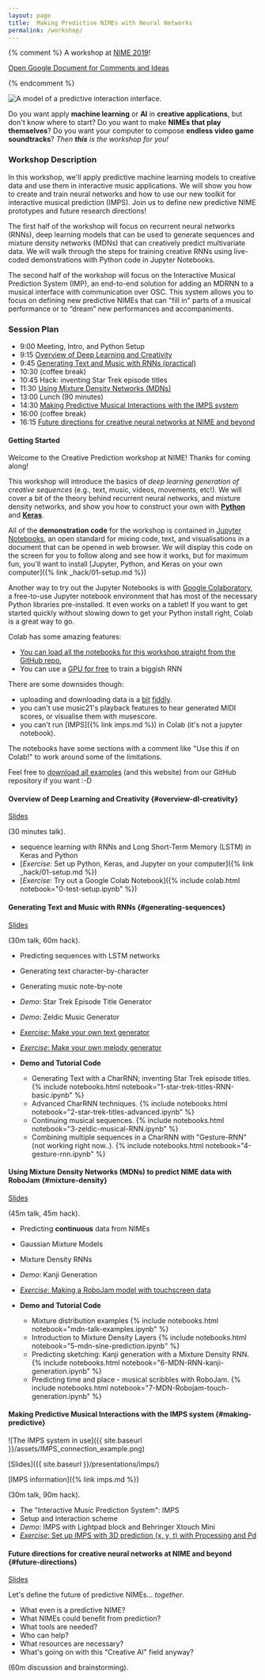 ```yaml
---
layout: page
title:  Making Predictive NIMEs with Neural Networks
permalink: /workshop/
---
```


{% comment %}
A workshop at [NIME 2019](https://www.ufrgs.br/nime2019/)!

[Open Google Document for Comments and Ideas](https://docs.google.com/document/d/1f_KFHlFvUVa0Y11cE-C2ImfVE2AVZmmqAM3bLikSlUk/edit?usp=sharing)

{% endcomment %}

![A model of a predictive interaction interface.]({{site.baseurl}}/assets/imps/predictive-interaction-motivation.png)

Do you want apply **machine learning** or **AI** in **creative applications**, but don't know where to start? Do you want to make **NIMEs that play themselves**? Do you want your computer to compose **endless video game soundtracks**? _Then **this** is the workshop for you!_ 

### Workshop Description

In this workshop, we'll apply predictive machine learning models to creative data and use them in interactive music applications. We will show you how to create and train neural networks and how to use our new toolkit for interactive musical prediction (IMPS). Join us to define new predictive NIME prototypes and future research directions!

The first half of the workshop will focus on recurrent neural networks (RNNs), deep learning models that can be used to generate sequences and mixture density networks (MDNs) that can creatively predict multivariate data.  We will walk through the steps for training creative RNNs using live-coded demonstrations with Python code in Jupyter Notebooks.

The second half of the workshop will focus on the Interactive Musical Prediction System (IMP), an end-to-end solution for adding an MDRNN to a musical interface with communication over OSC. This system allows you to focus on defining new predictive  NIMEs that can "fill in" parts of a musical performance or to “dream” new performances and accompaniments.

### Session Plan

- 9:00 Meeting, Intro, and Python Setup
- 9:15 [Overview of Deep Learning and Creativity](#overview-dl-creativity)
- 9:45 [Generating Text and Music with RNNs (practical)](#generating-sequences)
- 10:30 (coffee break)
- 10:45 Hack: inventing Star Trek episode titles
- 11:30 [Using Mixture Density Networks (MDNs)](#mixture-density)
- 13:00 Lunch (90 minutes)
- 14:30 [Making Predictive Musical Interactions with the IMPS system](#making-predictive)
- 16:00 (coffee break)
- 16:15 [Future directions for creative neural networks at NIME and beyond](#future-directions)

#### Getting Started

Welcome to the Creative Prediction workshop at NIME! Thanks for coming along!

This workshop will introduce the basics of _deep learning generation of creative sequences_ (e.g., text, music, videos, movements, etc!). We will cover a bit of the theory behind recurrent neural networks, and mixture density networks, and show you how to construct your own with **[Python](https://python.org)** and **[Keras](https://keras.io)**.

All of the **demonstration code** for the workshop is contained in [Jupyter Notebooks](https://jupyter.org), an open standard for mixing code, text, and visualisations in a document that can be opened in web browser. We will display this code on the screen for you to follow along and see how it works, but for maximum fun, you'll want to install [Jupyter, Python, and Keras on your own computer]({% link _hack/01-setup.md %})

Another way to try out the Jupyter Notebooks is with [Google Colaboratory](https://colab.research.google.com), a free-to-use Jupyter notebook environment that has most of the necessary Python libraries pre-installed. It even works on a tablet! If you want to get started quickly without slowing down to get your Python install right, Colab is a great way to go.

Colab has some amazing features:

- [You can load all the notebooks for this workshop straight from the GitHub repo.](http://colab.research.google.com/github/cpmpercussion/creative-prediction/blob/master/)
- You can use a [GPU for free](https://medium.com/deep-learning-turkey/google-colab-free-gpu-tutorial-e113627b9f5d) to train a biggish RNN

There are some downsides though:

- uploading and downloading data is a [bit](https://medium.com/@Keshav31/colab-features-download-and-upload-e1ec537a83df) [fiddly](https://towardsdatascience.com/3-ways-to-load-csv-files-into-colab-7c14fcbdcb92).
- you can't use music21's playback features to hear generated MIDI scores, or visualise them with musescore.
- you can't run [IMPS]({% link imps.md %}) in Colab (it's not a jupyter notebook).

The notebooks have some sections with a comment like "Use this if on Colab!" to work around some of the limitations.

Feel free to [download all examples](https://github.com/cpmpercussion/creative-prediction/) (and this website) from our GitHub repository if you want :-D

#### Overview of Deep Learning and Creativity {#overview-dl-creativity}

[Slides]({{site.baseurl}}/presentations/intro)

(30 minutes talk).

- sequence learning with RNNs and Long Short-Term Memory (LSTM) in Keras and Python
- [_Exercise_: Set up Python, Keras, and Jupyter on your computer]({% link _hack/01-setup.md %})
- [_Exercise_: Try out a Google Colab Notebook]({% include colab.html notebook="0-test-setup.ipynb" %})

#### Generating Text and Music with RNNs {#generating-sequences}

[Slides]({{site.baseurl}}/presentations/deep-dive-on-rnns)

(30m talk, 60m hack).

- Predicting sequences with LSTM networks
- Generating text character-by-character
- Generating music note-by-note
- _Demo_: Star Trek Episode Title Generator
- _Demo_: Zeldic Music Generator
- [_Exercise_: Make your own text generator]({{site.baseurl}}/hack/text/)
- [_Exercise_: Make your own melody generator]({{site.baseurl}}/hack/melody/)

- **Demo and Tutorial Code**
    - Generating Text with a CharRNN; inventing Star Trek episode titles. {% include notebooks.html notebook="1-star-trek-titles-RNN-basic.ipynb" %}
    - Advanced CharRNN techniques. {% include notebooks.html notebook="2-star-trek-titles-advanced.ipynb" %}
    - Continuing musical sequences. {% include notebooks.html notebook="3-zeldic-musical-RNN.ipynb" %}
    - Combining multiple sequences in a CharRNN with "Gesture-RNN" (not working right now..). {% include notebooks.html notebook="4-gesture-rnn.ipynb" %}

#### Using Mixture Density Networks (MDNs) to predict NIME data with RoboJam {#mixture-density}

[Slides]({{site.baseurl}}/presentations/mixture-density-networks)

(45m talk, 45m hack).

- Predicting **continuous** data from NIMEs
- Gaussian Mixture Models
- Mixture Density RNNs
- _Demo_: Kanji Generation
- [_Exercise_: Making a RoboJam model with touchscreen data]({{site.baseurl}}/hack/robojam)

- **Demo and Tutorial Code**
    - Mixture distribution examples {% include notebooks.html notebook="mdn-talk-examples.ipynb" %}
    - Introduction to Mixture Density Layers  {% include notebooks.html notebook="5-mdn-sine-prediction.ipynb" %}
    - Predicting sketching: Kanji generation with a Mixture Density RNN. {% include notebooks.html notebook="6-MDN-RNN-kanji-generation.ipynb" %}
    - Predicting time and place - musical scribbles with RoboJam. {% include notebooks.html notebook="7-MDN-Robojam-touch-generation.ipynb" %}

#### Making Predictive Musical Interactions with the IMPS system  {#making-predictive}

![The IMPS system in use]({{ site.baseurl }}/assets/IMPS_connection_example.png)

[Slides]({{ site.baseurl }}/presentations/imps/)

[IMPS information]({% link imps.md %})

(30m talk, 90m hack).

- The "Interactive Music Prediction System": IMPS
- Setup and interaction scheme
- _Demo_: IMPS with Lightpad block and Behringer Xtouch Mini
- [_Exercise_: Set up IMPS with 3D prediction (x, y, t) with Processing and Pd]({{site.baseurl}}/hack/imps-demo)

#### Future directions for creative neural networks at NIME and beyond {#future-directions}

[Slides]({{site.baseurl}}/presentations/future)

Let's define the future of predictive NIMEs... _together_.

- What even is a predictive NIME?
- What NIMEs could benefit from prediction?
- What tools are needed?
- Who can help?
- What resources are necessary?
- What's going on with this "Creative AI" field anyway?

(60m discussion and brainstorming).
